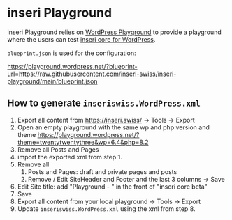 # inseri Playground

inseri Playground relies on [WordPress Playground](https://github.com/WordPress/wordpress-playground) to provide a playground where the users can test [inseri core for WordPress](https://github.com/inseri-swiss/inseri-core-wp).

`blueprint.json` is used for the configuration:

https://playground.wordpress.net/?blueprint-url=https://raw.githubusercontent.com/inseri-swiss/inseri-playground/main/blueprint.json

## How to generate `inseriswiss.WordPress.xml`

1. Export all content from https://inseri.swiss/ -> Tools -> Export
2. Open an empty playground with the same wp and php version and theme https://playground.wordpress.net/?theme=twentytwentythree&wp=6.4&php=8.2
3. Remove all Posts and Pages
4. import the exported xml from step 1.
5. Remove all
   1. Posts and Pages: draft and private pages and posts
   2. Remove / Edit SiteHeader and Footer and the last 3 columns -> Save
6. Edit Site title: add "Playground - " in the front of "inseri core beta"
7. Save
8. Export all content from your local playground -> Tools -> Export
9. Update `inseriswiss.WordPress.xml` using the xml from step 8.
